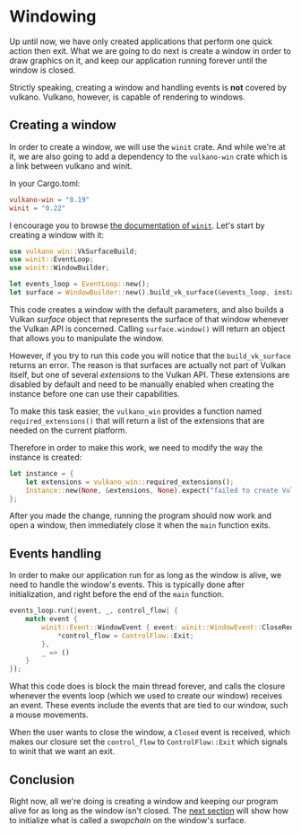 # Windowing

Up until now, we have only created applications that perform one quick action then exit. What
we are going to do next is create a window in order to draw graphics on it, and keep our
application running forever until the window is closed.

Strictly speaking, creating a window and handling events is **not** covered by vulkano. Vulkano,
however, is capable of rendering to windows.

## Creating a window

In order to create a window, we will use the `winit` crate. And while we're at it, we are also
going to add a dependency to the `vulkano-win` crate which is a link between vulkano and winit.

In your Cargo.toml:

```toml
vulkano-win = "0.19"
winit = "0.22"
```

I encourage you to browse [the documentation of `winit`](https://docs.rs/winit).
Let's start by creating a window with it:

```rust
use vulkano_win::VkSurfaceBuild;
use winit::EventLoop;
use winit::WindowBuilder;

let events_loop = EventLoop::new();
let surface = WindowBuilder::new().build_vk_surface(&events_loop, instance.clone()).unwrap();
```

This code creates a window with the default parameters, and also builds a Vulkan *surface* object
that represents the surface of that window whenever the Vulkan API is concerned.
Calling `surface.window()` will return an object that allows you to manipulate the window.

However, if you try to run this code you will notice that the `build_vk_surface` returns an error.
The reason is that surfaces are actually not part of Vulkan itself, but one of several
*extension*s to the Vulkan API. These extensions are disabled by default and need to be manually
enabled when creating the instance before one can use their capabilities.

To make this task easier, the `vulkano_win` provides a function named `required_extensions()` that
will return a list of the extensions that are needed on the current platform.

Therefore in order to make this work, we need to modify the way the instance is created:

```rust
let instance = {
    let extensions = vulkano_win::required_extensions();
    Instance::new(None, &extensions, None).expect("failed to create Vulkan instance")
};
```

After you made the change, running the program should now work and open a window, then immediately
close it when the `main` function exits.

## Events handling

In order to make our application run for as long as the window is alive, we need to handle the
window's events. This is typically done after initialization, and right before the end of the
`main` function.

```rust
events_loop.run(|event, _, control_flow| {
    match event {
        winit::Event::WindowEvent { event: winit::WindowEvent::CloseRequested, .. } => {
            *control_flow = ControlFlow::Exit;
        },
        _ => ()
    }
});
```

What this code does is block the main thread forever, and calls the closure whenever the events
loop (which we used to create our window) receives an event. These events include the events
that are tied to our window, such a mouse movements.

When the user wants to close the window, a `Closed` event is received, which makes our closure
set the `control_flow` to `ControlFlow::Exit` which signals to winit that we want an exit.

## Conclusion

Right now, all we're doing is creating a window and keeping our program alive for as long as the
window isn't closed. The [next section](/guide/swapchain-creation) will show how to initialize what is called a *swapchain* on
the window's surface.
